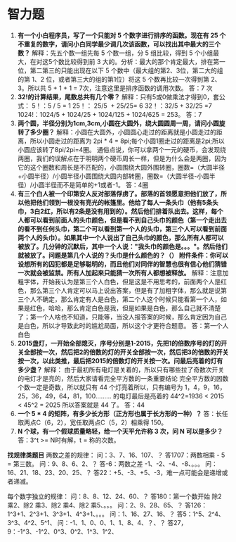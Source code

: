 # 智力题

1. **有一个小白程序员，写了一个只能对 5 个数字进行排序的函数。现在有 25 个不重复的数字，请问小白同学最少调几次该函数，可以找出其中最大的三个数？**
解释：先五个数一组先每 5 个数一组，分 5 组比较，得到 5 个小组最大，在对这5个数比较得到前 3 大的。分析：最大的那个肯定最大，排在第一位，第二第三的只能出现在以下 5 个数中（最大组的第2、3位，第二大的组的第 1、2 位，或者第三大的组的第1位）将这 5 个数再比较一次得到第 2、3。所以共 5 + 1 + 1 = 7次，注意这里是排序函数的调用次数。
答：7 次
2. **32!的计算结果，尾数总共有几个零？**
解释：只有5或0做乘法才得到0，套公式：
5！：5 / 5 = 1
25！： 25/5  + 25/25= 6
32！：32/5 + 32/25 =7
1024!：1024/5 + 1024/25 + 1024/125 + 1024/625 = 253。
答：7
3. **两个圆，半径分别为1cm,3cm,小圆在大圆外，绕大圆圆周一周，请问小圆旋转了多少圈？**
解释：小圆在大圆外，小圆圆心走过的距离就是小圆走过的距离，所以小圆走过的距离为 2pi * 4 = 8pi;每个小圆1圈走过的距离是2pi;所以小圆应该转了8pi/2pi=4圈。
通俗点说，你可以拿两个一元的硬币，会发现绕两圈，我们的误解点在于明明两个硬币周长一样，但是为什么会是两圈，因为它的这个圈数和周长是不匹配的，小圆围绕大圆外围转圈，圈数=（大圆半径+小圆半径）/小圆半径小圆围绕大圆内部转圈，圈数=（大圆半径-小圆半径）/小圆半径而不是简单的+1或者-1。
答：4圈
4. **有三个白人被一个印第安人反对部落俘虏了。部落的首领愿意把他们放了，所以他把他们领到一根没有亮光的帐篷里。他给了每人一条头巾（他有5条头巾，3白2红，所以有2条是没有用到的）。然后他们排着队出去。这样，每个人都可以看到前面人的头巾颜色，但是看不到自己头巾的颜色（第一个走出去的看不到任何头巾，第二个可以看到第一个人的头巾，第三个人可以看到前面两个人的头巾）。如果其中一个人说出了自己头巾的颜色，那么所有人都可以被放了。**几分钟的沉默后**，其中一个人说："我头巾的颜色是。。。"。然后他们就被放了。问题是第几个人说的？头巾是什么颜色的？（）
附件条件：你可以设想所有的囚犯都是足够聪明的，而且他们对同伴的智慧也很有信心他们猜错一次就会被监禁。所有人加起来只能猜一次所有人都想被释放。**
解释：注意加粗字体，开始我认为是第三个人白色，但是这是不用思考的，前面两个人是红色，那么第三个人肯定可以马上说出答案，但是有了加粗字体，那么就是说第三个人不确定，那么肯定有人是白色，第二个人这个时候只能看第一个人，如果是红色，哈哈，那么肯定白色是我，但是如果是白色，那么自己就不清楚了；第一个人啥也不知道，只能等，当没人报答案的时候，那么肯定因为自己是白色，所以才导致此时的尴尬局面，所以这个才更符合题意。
答：第一个人白色
5. **2015盏灯，一开始全部熄灭，序号分别是1-2015，先把1的倍数序号的灯的开关全部按一次，然后把2的倍数的灯的开关全部按一次，然后把3的倍数的开关按一次，以此类推，最后把2015的倍数灯的开关按一次。问最后亮着的灯有多少盏？**
解释： 由于最初所有电灯是关着的，所以只有哪些拉了奇数次开关的电灯才是亮的，然后大家请看完全平方数的一条重要结论  完全平方数的因数个数一定是奇数，所以就只有 44 个灯亮着所以，只有编号为 1，4，9，16，25，36，49，64，81，100……… 的电灯最后是亮着的 44^2=1936 < 2015 < 45^2 = 2025 所以答案就是 44 了。
答：44
6. **一个 5 * 4 的矩阵，有多少长方形（正方形也属于长方形的一种）？**
答：长任取两点C（6，2），宽任取两点C（5，2）相乘得 150。
7. **N 个球，有一个假球质量略轻，给一个天平允许称 3 次，问 N 可以是多少？**
答：3^t >= N时有解，t = 称的次数。

**找规律类题目**
两数之差的规律：
问：3、7、16、107、？  答1707：两数相乘 - 5 = 第三数。
问：9、8、6、2、？  答-6：两数之差 -1、-2、-4、-8、。。。
问：16、21、18、23、20、25、？ 答22：+5、-3、+5、-3，难一点可能会是递增或者递减。

每个数字独立的规律：
问：8、8、12、24、60、？ 答180：第一个数开始 除2 乘2、除2 乘3、除2 乘4、除2 乘5、。。。
问：2、9、28、65、？ 答126：1^3+1、2^3+1、3^3+1、4^3+1、。。。
问：1、16、27、16、？ 答5：1^5、2^4、3^3、4^2、5^1、
问：-1、1、0、0、1、1、8、4、？、？ 答27，9：-1^3、-1^2、0^3、0^2、1^3、1^2、


